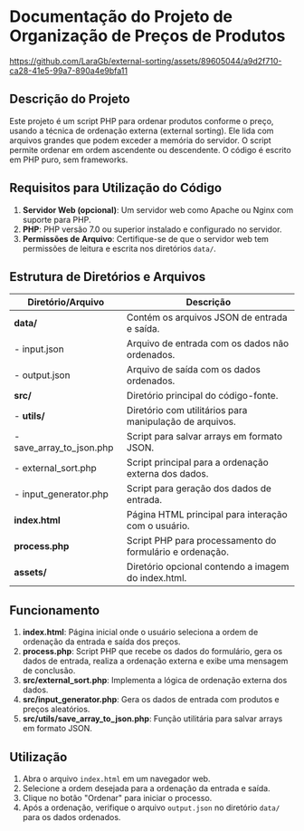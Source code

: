 # Documentação do Projeto de Organização de Preços de Produtos



https://github.com/LaraGb/external-sorting/assets/89605044/a9d2f710-ca28-41e5-99a7-890a4e9bfa11



## Descrição do Projeto

Este projeto é um script PHP para ordenar produtos conforme o preço, usando a técnica de ordenação externa (external sorting). Ele lida com arquivos grandes que podem exceder a memória do servidor. O script permite ordenar em ordem ascendente ou descendente. O código é escrito em PHP puro, sem frameworks.

## Requisitos para Utilização do Código

1. **Servidor Web (opcional)**: Um servidor web como Apache ou Nginx com suporte para PHP.
2. **PHP**: PHP versão 7.0 ou superior instalado e configurado no servidor.
3. **Permissões de Arquivo**: Certifique-se de que o servidor web tem permissões de leitura e escrita nos diretórios `data/`.



## Estrutura de Diretórios e Arquivos

| Diretório/Arquivo             | Descrição                                                 |
|------------------------------|-----------------------------------------------------------|
| **data/**                    | Contém os arquivos JSON de entrada e saída.               |
| - input.json                  | Arquivo de entrada com os dados não ordenados.            |
| - output.json                 | Arquivo de saída com os dados ordenados.                  |
| **src/**                     | Diretório principal do código-fonte.                       |
| - **utils/**                  | Diretório com utilitários para manipulação de arquivos.   |
|   - save_array_to_json.php    | Script para salvar arrays em formato JSON.                |
| - external_sort.php           | Script principal para a ordenação externa dos dados.      |
| - input_generator.php         | Script para geração dos dados de entrada.                 |
| **index.html**               | Página HTML principal para interação com o usuário.       |
| **process.php**              | Script PHP para processamento do formulário e ordenação.  |
| **assets/**                  | Diretório opcional contendo a imagem do index.html.|



## Funcionamento

1. **index.html**: Página inicial onde o usuário seleciona a ordem de ordenação da entrada e saída dos preços.
2. **process.php**: Script PHP que recebe os dados do formulário, gera os dados de entrada, realiza a ordenação externa e exibe uma mensagem de conclusão.
3. **src/external_sort.php**: Implementa a lógica de ordenação externa dos dados.
4. **src/input_generator.php**: Gera os dados de entrada com produtos e preços aleatórios.
5. **src/utils/save_array_to_json.php**: Função utilitária para salvar arrays em formato JSON.

## Utilização

1. Abra o arquivo `index.html` em um navegador web.
2. Selecione a ordem desejada para a ordenação da entrada e saída.
3. Clique no botão "Ordenar" para iniciar o processo.
4. Após a ordenação, verifique o arquivo `output.json` no diretório `data/` para os dados ordenados.




